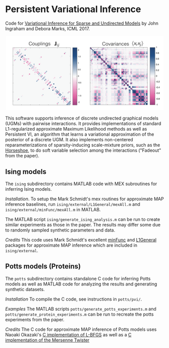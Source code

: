 # Persistent Variational Inference
Code for [Variational Inference for Sparse and Undirected Models](http://proceedings.mlr.press/v70/ingraham17a.html) by John Ingraham and Debora Marks, ICML 2017.

<p align="center"><img src="ising/inverse_ising.png" width="500"></p>

This software supports inference of discrete undirected graphical models (UGMs) with pairwise interactions. It provides implementations of standard L1-regularized approximate Maximum Likelihood methods as well as Persistent VI, an algorithm that learns a variational approximation of the posterior of a discrete UGM. It also implements non-centered reparameterizations of sparsity-inducing scale-mixture priors, such as the [Horseshoe](http://proceedings.mlr.press/v5/carvalho09a.html), to do soft variable selection among the interactions ("Fadeout" from the paper).

## Ising models
The `ising` subdirectory contains MATLAB code with MEX subroutines for inferring Ising models.

*Installation*. To setup the Mark Schmidt's mex routines for approximate MAP inference baselines, run `ising/external/L1General/mexAll.m` and `ising/external/minFunc/mexAll.m` in MATLAB. 

The MATLAB script `ising/generate_ising_analysis.m` can be run to create similar experiments as those in the paper. The results may differ some due to randomly sampled synthetic parameters and data.

*Credits* This code uses Mark Schmidt's excellent [minFunc](https://www.cs.ubc.ca/~schmidtm/Software/L1General.html) and [L1General](https://www.cs.ubc.ca/~schmidtm/Software/L1General.html) packages for approximate MAP inference which are included in `ising/external`. 

## Potts models (Proteins)
The `potts` subdirectory contains standalone C code for inferring Potts models as well as MATLAB code for analyzing the results and generating synthetic datasets.

*Installation* To compile the C code, see instructions in `potts/pvi/`.

*Examples* The MATLAB scripts `potts/generate_potts_experiments.m` and `potts/generate_protein_experiments.m` can be run to recreate the potts experiments from the paper.

*Credits* The C code for approximate MAP inference of Potts models uses Naoaki Okazaki's [C implementation of L-BFGS](https://github.com/chokkan/liblbfgs "libLBFGS") as well as a [C implementation of the Mersenne Twister](http://www.math.sci.hiroshima-u.ac.jp/~m-mat/MT/emt.html)